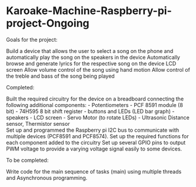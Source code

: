 # Karoake-Machine-Raspberry-pi-project-Ongoing 
Goals for the project:
  
  Build a device that allows the user to select a song on the phone and automatically play the song on the speakers in the device
  Automatically browse and generate lyrics for the respective song on the device LCD screen
  Allow volume control of the song using hand motion
  Allow control of the treble and bass of the song being played

Completed:

  Built the required circuitry for the device on a breadboard connecting the following additional components:
        - Potentiometers
        - PCF 8591 module (8 bit)
        - 74H595 8 bit shift register
        - buttons and LEDs (LED bar graph)
        - speakers
        - LCD screen
        - Servo Motor (to rotate LEDs)
        - Ultrasonic Distance sensor, Thermistor sensor       
  Set up and programmed the Raspberry pi I2C bus to communicate with multiple devices (PCF8591 and PCF8574).
  Set up the required functions for each component added to the circuitry
  Set up several GPIO pins to output PWM voltage to provide a varying voltage signal easily to some devices.     

To be completed:

  Write code for the main sequence of tasks (main) using multiple threads and Asynchronous programming.
  
